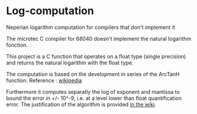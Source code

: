 # Log-computation
Neperian logarithm computation for compilers that don't implement it

The microtec C compiler for 68040 doesn't implement the natural logarithm fonction.

This project is a C function that operates on a float type (single precision) and returns the natural logarithm with the float type.

The computation is based on the development in series of the ArcTanH function.
Reference : [wikipedia](https://en.wikipedia.org/wiki/Logarithm#Power_series)

Furthermore it computes separatly the log of exponent and mantissa to bound the error in +/- 10^-9, i.e. at a level lower than float quantification error. The justification of the algorithm is provided [in the wiki](https://github.com/Art-ut-Kia/Log-computation/wiki).
